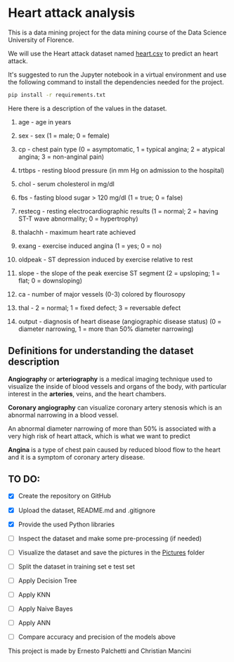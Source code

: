 # Heart attack analysis

This is a data mining project for the data mining course of the Data Science University of Florence.

We will use the Heart attack dataset named [heart.csv](Data/heart.csv)  to predict an heart attack.

It's suggested to run the Jupyter notebook in a virtual environment and use the following command to install the dependencies needed for the project.

```bash
pip install -r requirements.txt
```

Here there is a description of the values in the dataset.

1) age - age in years

2) sex - sex (1 = male; 0 = female)

3) cp - chest pain type (0 = asymptomatic, 1 = typical angina; 2 = atypical angina; 3 = non-anginal pain)

4) trtbps - resting blood pressure (in mm Hg on admission to the hospital)

5) chol - serum cholesterol in mg/dl

6) fbs - fasting blood sugar > 120 mg/dl (1 = true; 0 = false)

7) restecg - resting electrocardiographic results (1 = normal; 2 = having ST-T wave abnormality; 0 = hypertrophy)

8) thalachh - maximum heart rate achieved

9) exang - exercise induced angina (1 = yes; 0 = no)

10) oldpeak - ST depression induced by exercise relative to rest

11) slope - the slope of the peak exercise ST segment (2 = upsloping; 1 = flat; 0 = downsloping)

12) ca - number of major vessels (0-3) colored by flourosopy

13) thal - 2 = normal; 1 = fixed defect; 3 = reversable defect

14) output  - diagnosis of heart disease (angiographic disease status) (0 = diameter narrowing, 1 = more than 50% diameter narrowing)

## Definitions for understanding the dataset description

**Angiography** or **arteriography** is a medical imaging technique used to visualize the inside of blood vessels and organs of the body, with particular interest in the **arteries**, veins, and the heart chambers.

**Coronary angiography** can visualize coronary artery stenosis which is an abnormal narrowing in a blood vessel.

An abnormal diameter narrowing of more than 50% is associated with a very high risk of heart attack, which is what we want to predict

**Angina** is a type of chest pain caused by reduced blood flow to the heart and it is a symptom of coronary artery disease.

## TO DO:

- [x] Create the repository on GitHub
- [x] Upload the dataset, README.md and .gitignore
- [x] Provide the used Python libraries
- [ ] Inspect the dataset and make some pre-processing (if needed)
- [ ] Visualize the dataset and save the pictures in the [Pictures](Pictures) folder
- [ ] Split the dataset in training set e test set
- [ ] Apply Decision Tree
- [ ] Apply KNN
- [ ] Apply Naive Bayes
- [ ] Apply ANN
- [ ] Compare accuracy and precision of the models above



This project is made by Ernesto Palchetti and Christian Mancini